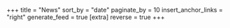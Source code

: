 +++
title = "News"
sort_by = "date"
paginate_by = 10
insert_anchor_links = "right"
generate_feed = true
[extra]
reverse = true
+++
